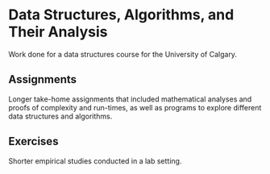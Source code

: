 
# Data Structures, Algorithms, and Their Analysis

Work done for a data structures course for the University of Calgary.

## Assignments

Longer take-home assignments that included mathematical analyses and proofs of complexity and run-times, as well as programs to explore different data structures and algorithms.

## Exercises

Shorter empirical studies conducted in a lab setting.

